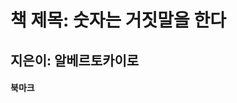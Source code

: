 책 제목: 숫자는 거짓말을 한다
============================
지은이: 알베르토카이로
----------------------------------------------------

#### 북마크

